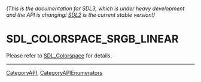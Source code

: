 ###### (This is the documentation for SDL3, which is under heavy development and the API is changing! [SDL2](https://wiki.libsdl.org/SDL2/) is the current stable version!)
# SDL_COLORSPACE_SRGB_LINEAR

Please refer to [SDL_Colorspace](SDL_Colorspace) for details.

----
[CategoryAPI](CategoryAPI), [CategoryAPIEnumerators](CategoryAPIEnumerators)

